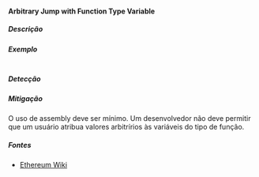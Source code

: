 #### Arbitrary Jump with Function Type Variable

##### Descrição

##### Exemplo

```
```

##### Detecção

##### Mitigação

O uso de assembly deve ser mínimo. Um desenvolvedor não deve permitir que um usuário atribua valores arbitrírios às variáveis do tipo de função.

##### Fontes

* [Ethereum Wiki](https://github.com/ethereum/wiki/wiki/Safety)
